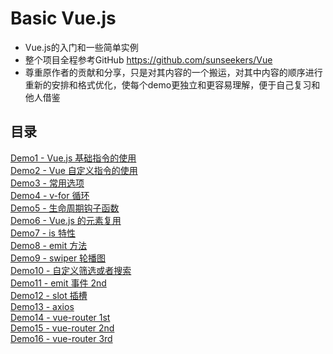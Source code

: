 # Basic Vue.js
- Vue.js的入门和一些简单实例
- 整个项目全程参考GitHub https://github.com/sunseekers/Vue
- 尊重原作者的贡献和分享，只是对其内容的一个搬运，对其中内容的顺序进行重新的安排和格式优化，使每个demo更独立和更容易理解，便于自己复习和他人借鉴

## 目录
[Demo1 - Vue.js 基础指令的使用](https://github.com/AdamYF/Basic-Vue.js/tree/master/demo1)  
[Demo2 - Vue 自定义指令的使用](https://github.com/AdamYF/Basic-Vue.js/tree/master/demo2)  
[Demo3 - 常用选项](https://github.com/AdamYF/Basic-Vue.js/tree/master/demo3)  
[Demo4 - v-for 循环](https://github.com/AdamYF/Basic-Vue.js/tree/master/demo4)  
[Demo5 - 生命周期钩子函数](https://github.com/AdamYF/Basic-Vue.js/tree/master/demo5)  
[Demo6 - Vue.js 的元素复用](https://github.com/AdamYF/Basic-Vue.js/tree/master/demo6)  
[Demo7 - is 特性](https://github.com/AdamYF/Basic-Vue.js/tree/master/demo7)  
[Demo8 - emit 方法](https://github.com/AdamYF/Basic-Vue.js/tree/master/demo8)  
[Demo9 - swiper 轮播图](https://github.com/AdamYF/Basic-Vue.js/tree/master/demo9)  
[Demo10 - 自定义筛选或者搜索](https://github.com/AdamYF/Basic-Vue.js/tree/master/demo10)  
[Demo11 - emit 事件 2nd](https://github.com/AdamYF/Basic-Vue.js/tree/master/demo11)  
[Demo12 - slot 插槽](https://github.com/AdamYF/Basic-Vue.js/tree/master/demo12)  
[Demo13 - axios](https://github.com/AdamYF/Basic-Vue.js/tree/master/demo13)  
[Demo14 - vue-router 1st](https://github.com/AdamYF/Basic-Vue.js/tree/master/demo14)  
[Demo15 - vue-router 2nd](https://github.com/AdamYF/Basic-Vue.js/tree/master/demo15)  
[Demo16 - vue-router 3rd](https://github.com/AdamYF/Basic-Vue.js/tree/master/demo16)  